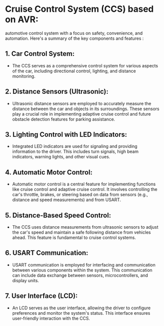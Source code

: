 # Cruise Control System (CCS) based on AVR:
  automotive control system with a focus on safety, convenience, and automation. 
Here's a summary of the key components and features :

## 1. **Car Control System:**
   - The CCS serves as a comprehensive control system for various aspects of the car, including directional control, lighting, and distance monitoring.

## 2. **Distance Sensors (Ultrasonic):**
   - Ultrasonic distance sensors are employed to accurately measure the distance between the car and objects in its surroundings. These sensors play a crucial role in implementing adaptive cruise control and future obstacle detection features for parking assistance.

## 3. **Lighting Control with LED Indicators:**
   - Integrated LED indicators are used for signaling and providing information to the driver. This includes turn signals, high beam indicators, warning lights, and other visual cues.

## 4. **Automatic Motor Control:**
   - Automatic motor control is a central feature for implementing functions like cruise control and adaptive cruise control. It involves controlling the car's throttle, brakes, or steering based on data from sensors (e.g., distance and speed measurements) and from USART.

## 5. **Distance-Based Speed Control:**
   - The CCS uses distance measurements from ultrasonic sensors to adjust the car's speed and maintain a safe following distance from vehicles ahead. This feature is fundamental to cruise control systems.

## 6. **USART Communication:**
   - USART communication is employed for interfacing and communication between various components within the system. This communication can include data exchange between sensors, microcontrollers, and display units.

## 7. **User Interface (LCD):**
   - An LCD serves as the user interface, allowing the driver to configure preferences and monitor the system's status. This interface ensures user-friendly interaction with the CCS.

